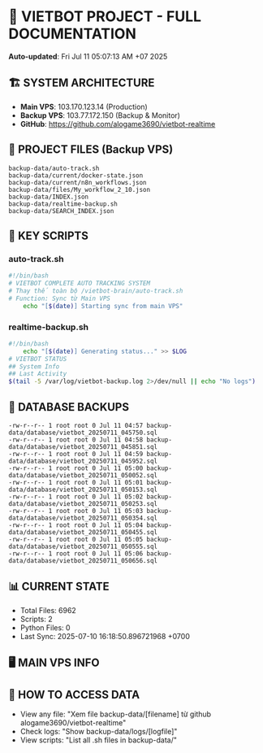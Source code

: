 # 🤖 VIETBOT PROJECT - FULL DOCUMENTATION
**Auto-updated**: Fri Jul 11 05:07:13 AM +07 2025

## 🏗️ SYSTEM ARCHITECTURE
- **Main VPS**: 103.170.123.14 (Production)
- **Backup VPS**: 103.77.172.150 (Backup & Monitor)
- **GitHub**: https://github.com/alogame3690/vietbot-realtime

## 📁 PROJECT FILES (Backup VPS)
```
backup-data/auto-track.sh
backup-data/current/docker-state.json
backup-data/current/n8n_workflows.json
backup-data/files/My_workflow_2_10.json
backup-data/INDEX.json
backup-data/realtime-backup.sh
backup-data/SEARCH_INDEX.json
```

## 🔧 KEY SCRIPTS
### auto-track.sh
```bash
#!/bin/bash
# VIETBOT COMPLETE AUTO TRACKING SYSTEM
# Thay thế toàn bộ /vietbot-brain/auto-track.sh
# Function: Sync từ Main VPS
    echo "[$(date)] Starting sync from main VPS"
```
### realtime-backup.sh
```bash
#!/bin/bash
    echo "[$(date)] Generating status..." >> $LOG
# VIETBOT STATUS
## System Info
## Last Activity
$(tail -5 /var/log/vietbot-backup.log 2>/dev/null || echo "No logs")
```

## 💾 DATABASE BACKUPS
```
-rw-r--r-- 1 root root 0 Jul 11 04:57 backup-data/database/vietbot_20250711_045750.sql
-rw-r--r-- 1 root root 0 Jul 11 04:58 backup-data/database/vietbot_20250711_045851.sql
-rw-r--r-- 1 root root 0 Jul 11 04:59 backup-data/database/vietbot_20250711_045952.sql
-rw-r--r-- 1 root root 0 Jul 11 05:00 backup-data/database/vietbot_20250711_050052.sql
-rw-r--r-- 1 root root 0 Jul 11 05:01 backup-data/database/vietbot_20250711_050153.sql
-rw-r--r-- 1 root root 0 Jul 11 05:02 backup-data/database/vietbot_20250711_050253.sql
-rw-r--r-- 1 root root 0 Jul 11 05:03 backup-data/database/vietbot_20250711_050354.sql
-rw-r--r-- 1 root root 0 Jul 11 05:04 backup-data/database/vietbot_20250711_050455.sql
-rw-r--r-- 1 root root 0 Jul 11 05:05 backup-data/database/vietbot_20250711_050555.sql
-rw-r--r-- 1 root root 0 Jul 11 05:06 backup-data/database/vietbot_20250711_050656.sql
```

## 📊 CURRENT STATE
- Total Files: 6962
- Scripts: 2
- Python Files: 0
- Last Sync: 2025-07-10 16:18:50.896721968 +0700

## 🖥️ MAIN VPS INFO


## 🚨 HOW TO ACCESS DATA
- View any file: "Xem file backup-data/[filename] từ github alogame3690/vietbot-realtime"
- Check logs: "Show backup-data/logs/[logfile]"
- View scripts: "List all .sh files in backup-data/"
